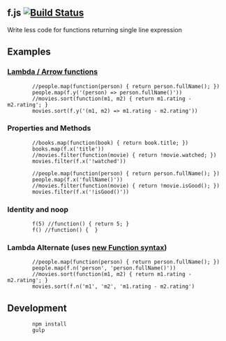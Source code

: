 ## f.js [![Build Status](https://travis-ci.org/endeepak/f.js.png)](https://travis-ci.org/endeepak/f.js)

Write less code for functions returning single line expression

## Examples

### [Lambda / Arrow functions](https://developer.mozilla.org/en-US/docs/Web/JavaScript/Reference/arrow_functions)

			//people.map(function(person) { return person.fullName(); })
			people.map(f.y('(person) => person.fullName()'))
			//movies.sort(function(m1, m2) { return m1.rating - m2.rating'; }
			movies.sort(f.y('(m1, m2) => m1.rating - m2.rating'))

### Properties and Methods

			//books.map(function(book) { return book.title; })
			books.map(f.x('title'))
			//movies.filter(function(movie) { return !movie.watched; })
			movies.filter(f.x('!watched'))

			//people.map(function(person) { return person.fullName(); })
			people.map(f.x('fullName()'))
			//movies.filter(function(movie) { return !movie.isGood(); })
			movies.filter(f.x('!isGood()'))

### Identity and noop

			f(5) //function() { return 5; } 
			f() //function() {  }

### Lambda Alternate (uses [new Function syntax](https://developer.mozilla.org/en-US/docs/Web/JavaScript/Reference/Global_Objects/Function))

			//people.map(function(person) { return person.fullName(); })
			people.map(f.n('person', 'person.fullName()'))
			//movies.sort(function(m1, m2) { return m1.rating - m2.rating'; }
			movies.sort(f.n('m1', 'm2', 'm1.rating - m2.rating')


## Development

			npm install
			gulp
